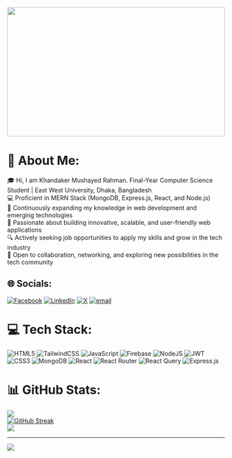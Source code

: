 
<div align="center">
  <img height="300" width=100% src="https://i.ibb.co.com/cS6kHV5K/Github-banner.png"  />
</div>

# 💫 About Me:
🎓 Hi, I am Khandaker Mushayed Rahman. Final-Year Computer Science Student | East West University, Dhaka, Bangladesh<br>💻 Proficient in MERN Stack (MongoDB, Express.js, React, and Node.js)<br>🌱 Continuously expanding my knowledge in web development and emerging technologies<br>🚀 Passionate about building innovative, scalable, and user-friendly web applications<br>🔍 Actively seeking job opportunities to apply my skills and grow in the tech industry<br>🤝 Open to collaboration, networking, and exploring new possibilities in the tech community


## 🌐 Socials:
[![Facebook](https://img.shields.io/badge/Facebook-%231877F2.svg?logo=Facebook&logoColor=white)](https://facebook.com/https://www.facebook.com/khmushayed.rahman.5/) [![LinkedIn](https://img.shields.io/badge/LinkedIn-%230077B5.svg?logo=linkedin&logoColor=white)](https://linkedin.com/in/https://www.linkedin.com/in/khandaker-mushayed-rahman-53a155229/) [![X](https://img.shields.io/badge/X-black.svg?logo=X&logoColor=white)](https://x.com/https://x.com/mushayed_18) [![email](https://img.shields.io/badge/Email-D14836?logo=gmail&logoColor=white)](mailto:kmr18adi@gmail.com) 

# 💻 Tech Stack:
![HTML5](https://img.shields.io/badge/html5-%23E34F26.svg?style=for-the-badge&logo=html5&logoColor=white) ![TailwindCSS](https://img.shields.io/badge/tailwindcss-%2338B2AC.svg?style=for-the-badge&logo=tailwind-css&logoColor=white) ![JavaScript](https://img.shields.io/badge/javascript-%23323330.svg?style=for-the-badge&logo=javascript&logoColor=%23F7DF1E) ![Firebase](https://img.shields.io/badge/firebase-%23039BE5.svg?style=for-the-badge&logo=firebase) ![NodeJS](https://img.shields.io/badge/node.js-6DA55F?style=for-the-badge&logo=node.js&logoColor=white) ![JWT](https://img.shields.io/badge/JWT-black?style=for-the-badge&logo=JSON%20web%20tokens) ![CSS3](https://img.shields.io/badge/css3-%231572B6.svg?style=for-the-badge&logo=css3&logoColor=white) ![MongoDB](https://img.shields.io/badge/MongoDB-%234ea94b.svg?style=for-the-badge&logo=mongodb&logoColor=white) ![React](https://img.shields.io/badge/react-%2320232a.svg?style=for-the-badge&logo=react&logoColor=%2361DAFB) ![React Router](https://img.shields.io/badge/React_Router-CA4245?style=for-the-badge&logo=react-router&logoColor=white) ![React Query](https://img.shields.io/badge/-React%20Query-FF4154?style=for-the-badge&logo=react%20query&logoColor=white) ![Express.js](https://img.shields.io/badge/express.js-%23404d59.svg?style=for-the-badge&logo=express&logoColor=%2361DAFB)
# 📊 GitHub Stats:
![](https://github-readme-stats.vercel.app/api?username=mushayed18&theme=radical&hide_border=false&include_all_commits=false&count_private=false)<br/>
[![GitHub Streak](https://nirzak-streak-stats.vercel.app?user=mushayed18&theme=radical)](https://git.io/streak-stats)<br/>
![](https://github-readme-stats.vercel.app/api/top-langs/?username=mushayed18&theme=radical&hide_border=false&include_all_commits=false&count_private=false&layout=compact)

---
[![](https://visitcount.itsvg.in/api?id=mushayed18&icon=0&color=0)](https://visitcount.itsvg.in)

<!-- Proudly created with GPRM ( https://gprm.itsvg.in ) -->
